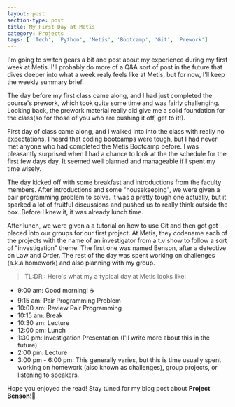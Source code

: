 ```yaml
---
layout: post
section-type: post
title: My First Day at Metis
category: Projects
tags: [ 'Tech', 'Python', 'Metis', 'Bootcamp', 'Git', 'Prework']
---
```


I'm going to switch gears a bit and post about my experience during my first week at Metis. I'll probably do more of a Q&A sort of post in the future that dives deeper into what a week realy feels like at Metis, but for now, I'll keep the weekly summary brief.

The day before my first class came along, and I had just completed the course's prework, which took quite some time and was fairly challenging. Looking back, the prework material really did give me a solid foundation for the class(so for those of you who are pushing it off, get to it!).

First day of class came along, and I walked into into the class with really no expectations. I heard that coding bootcamps were tough, but I had never met anyone who had completed the Metis Bootcamp before. I was pleasantly surprised when I had a chance to look at the the schedule for the first few days day. It seemed well planned and manageable if I spent my time wisely.

The day kicked off with some breakfast and introductions from the faculty members. After introductions and some "housekeeping", we were given a pair programming problem to solve. It was a pretty tough one actually, but it sparked a lot of fruitful discussions and pushed us to really think outside the box. Before I knew it, it was already lunch time.

After lunch, we were given a a tutorial on how to use Git and then got got placed into our groups for our first project. At Metis, they codename each of the projects with the name of an investigator from a t.v show to follow a sort of "investigation" theme. The first one was named Benson, after a detective on Law and Order. The rest of the day was spent working on challenges (a.k.a homework) and also planning with my group.

> TL:DR : Here's what my a typical day at Metis looks like:

- 9:00 am: Good morning! ☕
- 9:15 am: Pair Programming Problem
- 10:00 am: Review Pair Programming
- 10:15 am: Break
- 10:30 am: Lecture
- 12:00 pm: Lunch
- 1:30 pm: Investigation Presentation (I'll write more about this in the future)
- 2:00 pm: Lecture
- 3:00 pm - 6:00 pm: This generally varies, but this is time usually spent working on homework (also known as challenges), group projects, or listening to speakers.

Hope you enjoyed the read! Stay tuned for my blog post about **Project Benson**!🙂
